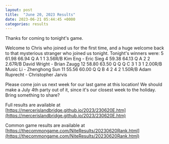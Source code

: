 ```yaml
---
layout: post
title:  "June 20, 2023 Results"
date: 2023-06-21 05:44:45 +0000
categories: results
---
```

Thanks for coming to tonight's game.

Welcome to Chris who joined us for the first time, and a huge welcome back to that mysterious stranger who joined us tonight.
Tonight's winners were:
5   61.98   66.94   Q           A   1                 1                3.56R/B  Kim Eng - Eric Sieg
4   59.38   64.13   Q           A   2                 2                2.67R/B  David Wright - Brian Zaugg
12   58.80   63.50   Q   Q   Q   C   3     1           3     1          2.00R/B  Music Li - Zhenghong Sun
11   55.56   60.00   Q   Q       B   4     2           4     2          1.50R/B  Adam Ruprecht - Christopher Jarvis

Please come join us next week for our last game at this location! We should make a July 4th party out of it, since it's our closest week to the holiday. Bring something to share?

Full results are available at [https://mercerislandbridge.github.io/2023/230620E.htm](https://mercerislandbridge.github.io/2023/230620E.htm)

Common game results are available at [https://thecommongame.com/NiteResults/20230620Rank.html](https://thecommongame.com/NiteResults/20230620Rank.html)
